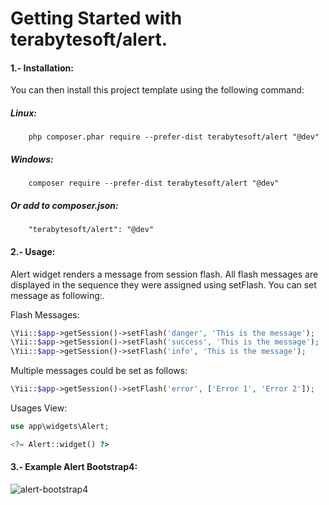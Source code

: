 Getting Started with terabytesoft/alert.
========================================

#### 1.- Installation:

You can then install this project template using the following command:

##### Linux:

```
    php composer.phar require --prefer-dist terabytesoft/alert "@dev"
```

##### Windows:

```
    composer require --prefer-dist terabytesoft/alert "@dev"
```

##### Or add to composer.json:

```
    "terabytesoft/alert": "@dev"
```

#### 2.- Usage:

Alert widget renders a message from session flash. All flash messages are displayed
 in the sequence they were assigned using setFlash. You can set message as following:.

Flash Messages:

 ```php
\Yii::$app->getSession()->setFlash('danger', 'This is the message');
\Yii::$app->getSession()->setFlash('success', 'This is the message');
\Yii::$app->getSession()->setFlash('info', 'This is the message');
```

Multiple messages could be set as follows:

```php
\Yii::$app->getSession()->setFlash('error', ['Error 1', 'Error 2']);
```
Usages View:

```php
use app\widgets\Alert;

<?= Alert::widget() ?>
```
#### 3.- Example Alert Bootstrap4:

![alert-bootstrap4](https://farm2.staticflickr.com/1763/28557087637_ef0045101c_o.jpg)
